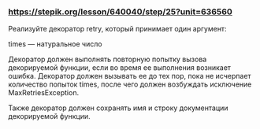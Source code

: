 ### https://stepik.org/lesson/640040/step/25?unit=636560

Реализуйте декоратор retry, который принимает один аргумент:


times — натуральное число

Декоратор должен выполнять повторную попытку вызова декорируемой функции, если во время ее выполнения возникает ошибка. Декоратор должен вызывать ее до тех пор, пока не исчерпает количество попыток times, после чего должен возбуждать исключение MaxRetriesException.



Также декоратор должен сохранять имя и строку документации декорируемой функции.
